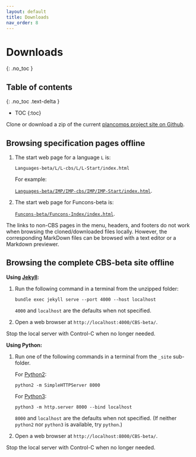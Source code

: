 ```yaml
---
layout: default
title: Downloads
nav_order: 8
---
```


Downloads
=========
{: .no_toc }

## Table of contents
{: .no_toc .text-delta }

- TOC
{:toc}

Clone or download a zip of the current [plancomps project site on Github].

Browsing specification pages offline
------------------------------------

1.  The start web page for a language `L` is:

    ```
    Languages-beta/L/L-cbs/L/L-Start/index.html
    ```
    For example:

    [`Languages-beta/IMP/IMP-cbs/IMP/IMP-Start/index.html`].

2.  The start web page for Funcons-beta is:

    [`Funcons-beta/Funcons-Index/index.html`].

The links to non-CBS pages in the menu, headers, and footers do not work when
browsing the cloned/downloaded files locally. However, the corresponding
MarkDown files can be browsed with a text editor or a Markdown previewer.

Browsing the complete CBS-beta site offline
-------------------------------------------

__Using [Jekyll]:__

1.  Run the following command in a terminal from the unzipped folder:

    ```
    bundle exec jekyll serve --port 4000 --host localhost
    ```
    `4000` and `localhost` are the defaults when not specified.

2.  Open a web browser at `http://localhost:4000/CBS-beta/`.

Stop the local server with Control-C when no longer needed.

__Using Python:__

1.  Run one of the following commands in a terminal from the `_site` sub-folder.

    For [Python2]:
    ```
    python2 -m SimpleHTTPServer 8000
    ```
    For [Python3]:
    ```
    python3 -m http.server 8000 --bind localhost
    ```
    `8000` and `localhost` are the defaults when not specified.
    (If neither `python2` nor `python3` is available, try `python`.)

2.  Open a web browser at `http://localhost:8000/CBS-beta/`.

Stop the local server with Control-C when no longer needed.


[plancomps project site on Github]: https://github.com/plancomps/plancomps.github.io

[`Languages-beta/IMP/IMP-cbs/IMP/IMP-Start/index.html`]: Languages-beta/IMP/IMP-cbs/IMP/IMP-Start/index.html

[`Funcons-beta/Funcons-Index/index.html`]: Funcons-beta/Funcons-Index/index.html

[Jekyll]: https://help.github.com/articles/setting-up-your-github-pages-site-locally-with-jekyll/

[Python3]: https://docs.python.org/3/library/http.server.html

[Python2]: https://docs.python.org/2/library/simplehttpserver.html#module-SimpleHTTPServer
